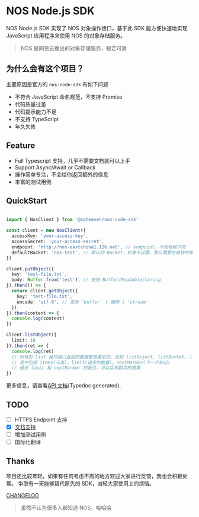 # NOS Node.js SDK

NOS Node.js SDK 实现了 NOS 对象操作接口，基于此 SDK 能方便快速地实现 JavaScript 应用程序来使用 NOS 的对象存储服务。

> NOS 是网易云推出的对象存储服务，稳定可靠

## 为什么会有这个项目？

主要原因是官方的 `nos-node-sdk` 有如下问题

- 不符合 JavaScript 命名规范，不支持 Promise
- 代码质量过差
- 代码提示能力不足
- 不支持 TypeScript
- 年久失修

## Feature

- Full Typescript 支持，几乎不需要文档就可以上手
- Support Async/Await or Callback
- 操作简单专注，不会给你返回额外的信息
- 丰富的测试用例

## QuickStart

```typescript

import { NosClient } from '@xgheaven/nos-node-sdk'

const client = new NosClient({
  accessKey: 'your-access-key',
  accessSecret: 'your-access-secret',
  endpoint: 'http://nos-eastchina1.126.net', // endpoint，不同地域不同
  defaultBucket: 'nos-test', // 默认的 Bucket，如果不设置，那么需要在单独的每次请求中进行设置 
})

client.putObject({
  key: 'test-file.txt',
  body: Buffer.from('test'), // 支持 Buffer/Readable/string
}).then(() => {
  return client.getObject({
    key: 'test-file.txt',
    encode: 'utf-8', // 支持 'buffer' | 编码 | 'stream'
  })
}).then(content => {
  console.log(content)
})

client.listObject({
  limit: 10
}).then(ret => {
  console.log(ret)
  // 所有的 List 操作接口返回的数据都是类似的，比如 listObject, listBucket, listParts, listMultipart
  // 其中包括 items(元素)，limit(请求的数量)，nextMarker(下一个标记)
  // 通过 limit 和 nextMarker 的配合，可以实现翻页的效果
})
```

更多信息，请查看[API 文档](http://nos-node-sdk.xgheaven.com)(Typedoc generated).

## TODO

- [ ] HTTPS Endpoint 支持
- [x] [文档支持](http://nos-node-sdk.xgheaven.com)
- [ ] 增加测试用例
- [ ] 国际化翻译

## Thanks

项目还比较年轻，如果有任何考虑不周的地方欢迎大家进行反馈，我也会积极处理。
争取有一天能够替代原先的 SDK，减轻大家使用上的烦恼。

[CHANGELOG](./CHANGELOG.md)

> 虽然不认为很多人都知道 NOS，哈哈哈
